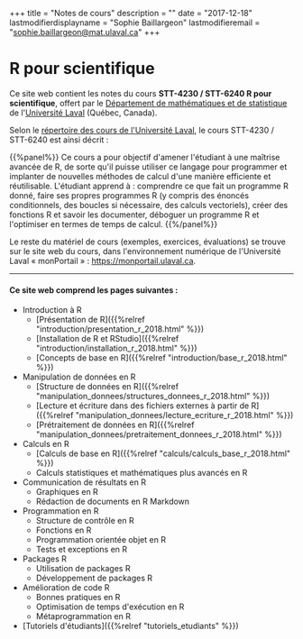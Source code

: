 +++
title = "Notes de cours"
description = ""
date = "2017-12-18"
lastmodifierdisplayname = "Sophie Baillargeon"
lastmodifieremail = "sophie.baillargeon@mat.ulaval.ca"
+++

# R pour scientifique

Ce site web contient les notes du cours **STT-4230 / STT-6240 R pour scientifique**, offert par le [Département de mathématiques et de statistique](https://www.mat.ulaval.ca/accueil/) de l'[Université Laval](https://www.ulaval.ca/) (Québec, Canada).

Selon le [répertoire des cours de l'Université Laval](https://www.ulaval.ca/les-etudes/cours/repertoire/detailsCours/stt-4230-r-pour-scientifique.html), le cours STT-4230 / STT-6240 est ainsi décrit :

{{%panel%}}
Ce cours a pour objectif d'amener l'étudiant à une maîtrise avancée de R, de sorte qu'il puisse utiliser ce langage pour programmer et implanter de nouvelles méthodes de calcul d'une manière efficiente et réutilisable. L'étudiant apprend à : comprendre ce que fait un programme R donné, faire ses propres programmes R (y compris des énoncés conditionnels, des boucles si nécessaire, des calculs vectoriels), créer des fonctions R et savoir les documenter, déboguer un programme R et l'optimiser en termes de temps de calcul.
{{%/panel%}}

Le reste du matériel de cours (exemples, exercices, évaluations) se trouve sur le site web du cours, dans l'environnement numérique de l'Université Laval «&nbsp;monPortail&nbsp;» : https://monportail.ulaval.ca.

***

#### Ce site web comprend les pages suivantes : 

* Introduction à R
    * [Présentation de R]({{%relref "introduction/presentation_r_2018.html" %}})
    * [Installation de R et RStudio]({{%relref "introduction/installation_r_2018.html" %}})
    * [Concepts de base en R]({{%relref "introduction/base_r_2018.html" %}})
* Manipulation de données en R
    * [Structure de données en R]({{%relref "manipulation_donnees/structures_donnees_r_2018.html" %}})
    * [Lecture et écriture dans des fichiers externes à partir de R]({{%relref "manipulation_donnees/lecture_ecriture_r_2018.html" %}})
    * [Prétraitement de données en R]({{%relref "manipulation_donnees/pretraitement_donnees_r_2018.html" %}})
* Calculs en R
    * [Calculs de base en R]({{%relref "calculs/calculs_base_r_2018.html" %}})
    * Calculs statistiques et mathématiques plus avancés en R
* Communication de résultats en R
    * Graphiques en R
    * Rédaction de documents en R Markdown
* Programmation en R
    * Structure de contrôle en R
    * Fonctions en R
    * Programmation orientée objet en R
    * Tests et exceptions en R
* Packages R
    * Utilisation de packages R
    * Développement de packages R
* Amélioration de code R
    * Bonnes pratiques en R
    * Optimisation de temps d'exécution en R
    * Métaprogrammation en R
* [Tutoriels d'étudiants]({{%relref "tutoriels_etudiants" %}})



